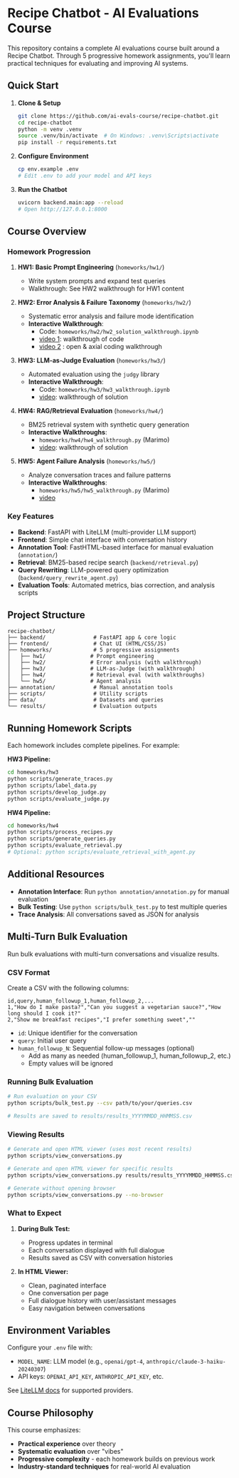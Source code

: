 # Recipe Chatbot - AI Evaluations Course

This repository contains a complete AI evaluations course built around a Recipe Chatbot. Through 5 progressive homework assignments, you'll learn practical techniques for evaluating and improving AI systems.

## Quick Start

1. **Clone & Setup**
   ```bash
   git clone https://github.com/ai-evals-course/recipe-chatbot.git
   cd recipe-chatbot
   python -m venv .venv
   source .venv/bin/activate  # On Windows: .venv\Scripts\activate
   pip install -r requirements.txt
   ```

2. **Configure Environment**
   ```bash
   cp env.example .env
   # Edit .env to add your model and API keys
   ```

3. **Run the Chatbot**
   ```bash
   uvicorn backend.main:app --reload
   # Open http://127.0.0.1:8000
   ```

## Course Overview

### Homework Progression

1. **HW1: Basic Prompt Engineering** (`homeworks/hw1/`)
   - Write system prompts and expand test queries
   - Walkthrough: See HW2 walkthrough for HW1 content

2. **HW2: Error Analysis & Failure Taxonomy** (`homeworks/hw2/`)
   - Systematic error analysis and failure mode identification
   - **Interactive Walkthrough**:
      - Code: `homeworks/hw2/hw2_solution_walkthrough.ipynb`
      - [video 1](https://youtu.be/h9oAAAYnGx4?si=fWxN3NtpSbdD55cW): walkthrough of code
      - [video 2](https://youtu.be/AKg27L4E0M8) : open & axial coding walkthrough

3. **HW3: LLM-as-Judge Evaluation** (`homeworks/hw3/`)
   - Automated evaluation using the `judgy` library
   - **Interactive Walkthrough**:
      - Code: `homeworks/hw3/hw3_walkthrough.ipynb`
      - [video](https://youtu.be/1d5aNfslwHg): walkthrough of solution

4. **HW4: RAG/Retrieval Evaluation** (`homeworks/hw4/`)
   - BM25 retrieval system with synthetic query generation
   - **Interactive Walkthroughs**: 
     - `homeworks/hw4/hw4_walkthrough.py` (Marimo)
     - [video](https://youtu.be/GMShL5iC8aY): walkthrough of solution

5. **HW5: Agent Failure Analysis** (`homeworks/hw5/`)
   - Analyze conversation traces and failure patterns
   - **Interactive Walkthroughs**:
      - `homeworks/hw5/hw5_walkthrough.py` (Marimo)
      - [video](https://youtu.be/z1oISsDUKLA) 

### Key Features

- **Backend**: FastAPI with LiteLLM (multi-provider LLM support)
- **Frontend**: Simple chat interface with conversation history
- **Annotation Tool**: FastHTML-based interface for manual evaluation (`annotation/`)
- **Retrieval**: BM25-based recipe search (`backend/retrieval.py`)
- **Query Rewriting**: LLM-powered query optimization (`backend/query_rewrite_agent.py`)
- **Evaluation Tools**: Automated metrics, bias correction, and analysis scripts

## Project Structure

```
recipe-chatbot/
├── backend/               # FastAPI app & core logic
├── frontend/              # Chat UI (HTML/CSS/JS)
├── homeworks/             # 5 progressive assignments
│   ├── hw1/              # Prompt engineering
│   ├── hw2/              # Error analysis (with walkthrough)
│   ├── hw3/              # LLM-as-Judge (with walkthrough)
│   ├── hw4/              # Retrieval eval (with walkthroughs)
│   └── hw5/              # Agent analysis
├── annotation/            # Manual annotation tools
├── scripts/               # Utility scripts
├── data/                  # Datasets and queries
└── results/               # Evaluation outputs
```

## Running Homework Scripts

Each homework includes complete pipelines. For example:

**HW3 Pipeline:**
```bash
cd homeworks/hw3
python scripts/generate_traces.py
python scripts/label_data.py
python scripts/develop_judge.py
python scripts/evaluate_judge.py
```

**HW4 Pipeline:**
```bash
cd homeworks/hw4
python scripts/process_recipes.py
python scripts/generate_queries.py
python scripts/evaluate_retrieval.py
# Optional: python scripts/evaluate_retrieval_with_agent.py
```

## Additional Resources

- **Annotation Interface**: Run `python annotation/annotation.py` for manual evaluation
- **Bulk Testing**: Use `python scripts/bulk_test.py` to test multiple queries
- **Trace Analysis**: All conversations saved as JSON for analysis

## Multi-Turn Bulk Evaluation

Run bulk evaluations with multi-turn conversations and visualize results.

### CSV Format

Create a CSV with the following columns:
```csv
id,query,human_followup_1,human_followup_2,...
1,"How do I make pasta?","Can you suggest a vegetarian sauce?","How long should I cook it?"
2,"Show me breakfast recipes","I prefer something sweet",""
```

- `id`: Unique identifier for the conversation
- `query`: Initial user query
- `human_followup_N`: Sequential follow-up messages (optional)
  - Add as many as needed (human_followup_1, human_followup_2, etc.)
  - Empty values will be ignored

### Running Bulk Evaluation

```bash
# Run evaluation on your CSV
python scripts/bulk_test.py --csv path/to/your/queries.csv

# Results are saved to results/results_YYYYMMDD_HHMMSS.csv
```

### Viewing Results

```bash
# Generate and open HTML viewer (uses most recent results)
python scripts/view_conversations.py

# Generate and open HTML viewer for specific results
python scripts/view_conversations.py results/results_YYYYMMDD_HHMMSS.csv

# Generate without opening browser
python scripts/view_conversations.py --no-browser
```

### What to Expect

1. **During Bulk Test:**
   - Progress updates in terminal
   - Each conversation displayed with full dialogue
   - Results saved as CSV with conversation histories

2. **In HTML Viewer:**
   - Clean, paginated interface
   - One conversation per page
   - Full dialogue history with user/assistant messages
   - Easy navigation between conversations

## Environment Variables

Configure your `.env` file with:
- `MODEL_NAME`: LLM model (e.g., `openai/gpt-4`, `anthropic/claude-3-haiku-20240307`)
- API keys: `OPENAI_API_KEY`, `ANTHROPIC_API_KEY`, etc.

See [LiteLLM docs](https://docs.litellm.ai/docs/providers) for supported providers.

## Course Philosophy

This course emphasizes:
- **Practical experience** over theory
- **Systematic evaluation** over "vibes"
- **Progressive complexity** - each homework builds on previous work
- **Industry-standard techniques** for real-world AI evaluation
